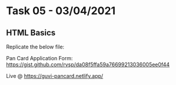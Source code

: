 # Task 05 - 03/04/2021
## HTML Basics

Replicate the below file:

Pan Card Application Form: https://gist.github.com/rvsp/da08f5ffa59a76699213036005ee0f44

Live @ https://guvi-pancard.netlify.app/
